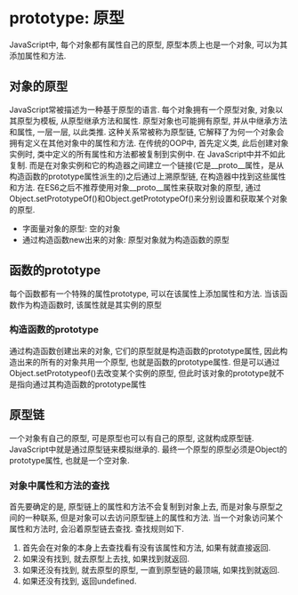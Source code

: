# prototype: 原型

JavaScript中, 每个对象都有属性自己的原型, 原型本质上也是一个对象, 可以为其添加属性和方法. 

## 对象的原型

JavaScript常被描述为一种基于原型的语言. 每个对象拥有一个原型对象, 对象以其原型为模板, 从原型继承方法和属性. 原型对象也可能拥有原型, 并从中继承方法和属性, 一层一层, 以此类推. 这种关系常被称为原型链, 它解释了为何一个对象会拥有定义在其他对象中的属性和方法. 在传统的OOP中, 首先定义类, 此后创建对象实例时, 类中定义的所有属性和方法都被复制到实例中. 在 JavaScript中并不如此复制. 而是在对象实例和它的构造器之间建立一个链接(它是__proto__属性，是从构造函数的prototype属性派生的)之后通过上溯原型链, 在构造器中找到这些属性和方法. 在ES6之后不推荐使用对象__proto__属性来获取对象的原型, 通过Object.setPrototypeOf()和Object.getPrototypeOf()来分别设置和获取某个对象的原型. 

* 字面量对象的原型: 空的对象
* 通过构造函数new出来的对象: 原型对象就为构造函数的原型

## 函数的prototype

每个函数都有一个特殊的属性prototype, 可以在该属性上添加属性和方法. 当该函数作为构造函数时, 该属性就是其实例的原型

### 构造函数的prototype

通过构造函数创建出来的对象, 它们的原型就是构造函数的prototype属性, 因此构造出来的所有的对象共用一个原型, 也就是函数的prototype属性. 但是可以通过Object.setPrototypeof()去改变某个实例的原型, 但此时该对象的prototype就不是指向通过其构造函数的prototype属性

## 原型链

一个对象有自己的原型, 可是原型也可以有自己的原型, 这就构成原型链. JavaScript中就是通过原型链来模拟继承的. 最终一个原型的原型必须是Object的prototype属性, 也就是一个空对象. 

### 对象中属性和方法的查找

首先要确定的是, 原型链上的属性和方法不会复制到对象上去, 而是对象与原型之间的一种联系, 但是对象可以去访问原型链上的属性和方法. 当一个对象访问某个属性和方法时, 会沿着原型链去查找. 查找规则如下.

1. 首先会在对象的本身上去查找看有没有该属性和方法, 如果有就直接返回. 
2. 如果没有找到, 就去原型上去找, 如果找到就返回. 
3. 如果还没有找到, 就去原型的原型, 一直到原型链的最顶端, 如果找到就返回. 
4. 如果还没有找到, 返回undefined.





